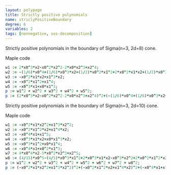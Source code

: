 ```yaml
---
layout: polypage
title: Strictly positive polynomials
name: striclyPositiveBoundary
degree: 6
variables: 2
tags: [nonnegative, sos-decomposition]
---
```


Strictly positive polynomials in the boundary of Sigma(n=3, 2d=8) cone. 

Maple code
```ruby
w1 := 2*x0^3*x2-x0^2*x2^2-2*x0*x2^3+x2^4;
w2 := -(1/6)*x0^4+(1/6)*x0^3*x2+(1/2)*x0^2*x1^2+2*x0^2*x1*x2+(1/2)*x0^2*x2^2-(5/2)*x0*x1^2*x2-3*x0*x1*x2^2-(1/3)*x0*x2^3+(3/2)*x1^2*x2^2+x1*x2^3;
w3 := -x0^2*x1*x2+x1^3*x2;
w4 := -x0^2*x1^2+x1^4;
w5 := -x0^3*x1+x0*x1^3;
p := w1^2 + w2^2 + w3^2 + w4^2 + w5^2;
p := (2*x0^3*x2-x0^2*x2^2-2*x0*x2^3+x2^4)^2+(-(1/6)*x0^4+(1/6)*x0^3*x2+(1/2)*x0^2*x1^2+2*x0^2*x1*x2+(1/2)*x0^2*x2^2-(5/2)*x0*x1^2*x2-3*x0*x1*x2^2-(1/3)*x0*x2^3+(3/2)*x1^2*x2^2+x1*x2^3)^2+(-x0^2*x1*x2+x1^3*x2)^2+(-x0^2*x1^2+x1^4)^2+(-x0^3*x1+x0*x1^3)^2;
````

Strictly positive polynomials in the boundary of Sigma(n=3, 2d=10) cone. 

Maple code
```ruby
w1 := -x0^2*x1*x2^2+x1^3*x2^2;
w2 := -x0^2*x1^2*x2+x1^4*x2;
w3 := -x0^4*x1+x1^5;
w4 := -x0^3*x1*x2+x0*x1^3*x2;
w5 := -x0^3*x1^2+x0*x1^4;
w6 := -x0^4*x1+x0^2*x1^3;
w7 := 4*x0^4*x2-5*x0^2*x2^3+x2^5;
w8 := (4/15)*x0^5-(4/5)*x0^3*x1^2+2*x0^3*x1*x2-x0^3*x2^2+2*x0^2*x1^2*x2-x0^2*x1*x2^2+2*x0*x1^2*x2^2-2*x0*x1*x2^3+(1/3)*x0*x2^4-2*x1^2*x2^3+x1*x2^4;
p := w1^2 + w2^2 + w3^2 + w4^2 + w5^2 + w6^2 + w7^2 + w8^2;
p := (-x0^2*x1*x2^2+x1^3*x2^2)^2+(-x0^2*x1^2*x2+x1^4*x2)^2+(-x0^4*x1+x1^5)^2+(-x0^3*x1*x2+x0*x1^3*x2)^2+(-x0^3*x1^2+x0*x1^4)^2+(-x0^4*x1+x0^2*x1^3)^2+(4*x0^4*x2-5*x0^2*x2^3+x2^5)^2+((4/15)*x0^5-(4/5)*x0^3*x1^2+2*x0^3*x1*x2-x0^3*x2^2+2*x0^2*x1^2*x2-x0^2*x1*x2^2+2*x0*x1^2*x2^2-2*x0*x1*x2^3+(1/3)*x0*x2^4-2*x1^2*x2^3+x1*x2^4)^2
````

<!-- add history, minimal number of squares, references, verification scripts, etc. -->

